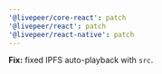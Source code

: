 ```yaml
---
'@livepeer/core-react': patch
'@livepeer/react': patch
'@livepeer/react-native': patch
---
```


**Fix:** fixed IPFS auto-playback with `src`.
